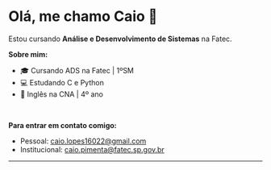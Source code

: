 # Olá, me chamo Caio 👋

Estou cursando **Análise e Desenvolvimento de Sistemas** na Fatec.
 <br>

**Sobre mim:**

- 🎓 Cursando ADS na Fatec | 1ºSM
- 💻 Estudando C e Python
- 📕 Inglês na CNA | 4º ano
<br>

**Para entrar em contato comigo:**
- Pessoal: caio.lopes16022@gmail.com 
- Institucional: caio.pimenta@fatec.sp.gov.br
---
<br>



<!--
**Caio-Lopes16/Caio-Lopes16** is a ✨ _special_ ✨ repository because its `README.md` (this file) appears on your GitHub profile.

Here are some ideas to get you started:

- 🔭 I’m currently working on ...
- 🌱 I’m currently learning ...
- 👯 I’m looking to collaborate on ...
- 🤔 I’m looking for help with ...
- 💬 Ask me about ...
- 📫 How to reach me: ...
- 😄 Pronouns: ...
- ⚡ Fun fact: ...
-->
